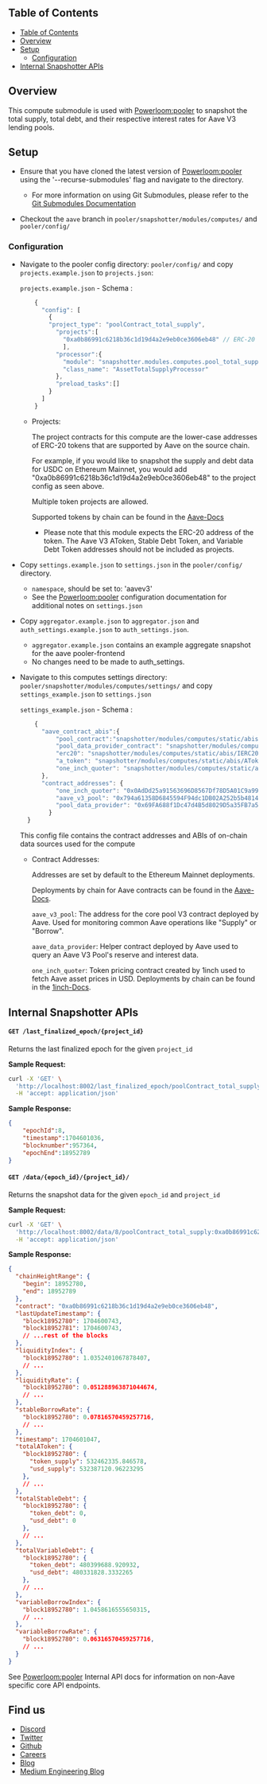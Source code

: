 ## Table of Contents
- [Table of Contents](#table-of-contents)
- [Overview](#overview)
- [Setup](#setup)
  - [Configuration](#configuration)
- [Internal Snapshotter APIs](#internal-snapshotter-apis)

## Overview

This compute submodule is used with [Powerloom:pooler](https://github.com/powerloom/pooler) to snapshot the total supply, total debt, and their respective interest rates for Aave V3 lending pools.

## Setup

  * Ensure that you have cloned the latest version of [Powerloom:pooler](https://github.com/powerloom/pooler) using the '--recurse-submodules' flag and navigate to the directory.
    * For more information on using Git Submodules, please refer to the [Git Submodules Documentation](https://git-scm.com/book/en/v2/Git-Tools-Submodules)

  * Checkout the `aave` branch in `pooler/snapshotter/modules/computes/` and `pooler/config/`

  ### Configuration

  * Navigate to the pooler config directory: `pooler/config/` and copy `projects.example.json` to `projects.json`:

    `projects.example.json` - Schema :
      ```javascript
          {
            "config": [
              {
              "project_type": "poolContract_total_supply",
                "projects":[
                  "0xa0b86991c6218b36c1d19d4a2e9eb0ce3606eb48" // ERC-20 asset address to be computed
                  ],
                "processor":{
                  "module": "snapshotter.modules.computes.pool_total_supply",
                  "class_name": "AssetTotalSupplyProcessor"
                },
                "preload_tasks":[]
              }
            ]
          }
      ```

      * Projects:

        The project contracts for this compute are the lower-case addresses of ERC-20 tokens that are supported by Aave on the source chain. 

        For example, if you would like to snapshot the supply and debt data for USDC on Ethereum Mainnet, you would add "0xa0b86991c6218b36c1d19d4a2e9eb0ce3606eb48" to the project config as seen above.

        Multiple token projects are allowed.

        Supported tokens by chain can be found in the [Aave-Docs](https://docs.aave.com/developers/deployed-contracts/v3-mainnet/ethereum-mainnet#tokens)

          * Please note that this module expects the ERC-20 address of the token. The Aave V3 AToken, Stable Debt Token, and Variable Debt Token addresses should not be included as projects.

  * Copy `settings.example.json` to `settings.json` in the `pooler/config/` directory.

    - `namespace`, should be set to: 'aavev3'
    - See the [Powerloom:pooler](https://github.com/PowerLoom/pooler?tab=readme-ov-file#configuration) configuration documentation for additional notes on `settings.json`

  * Copy `aggregator.example.json` to `aggregator.json` and `auth_settings.example.json` to `auth_settings.json`.

    - `aggregator.example.json` contains an example aggregate snapshot for the aave pooler-frontend
    - No changes need to be made to auth_settings.

  * Navigate to this computes settings directory: `pooler/snapshotter/modules/computes/settings/` and copy `settings_example.json` to `settings.json`

    `settings_example.json` - Schema :
      ```javascript
          {
            "aave_contract_abis":{
                "pool_contract":"snapshotter/modules/computes/static/abis/AaveV3Pool.json",
                "pool_data_provider_contract": "snapshotter/modules/computes/static/abis/AaveProtocolDataProvider.json",
                "erc20": "snapshotter/modules/computes/static/abis/IERC20.json",
                "a_token": "snapshotter/modules/computes/static/abis/AToken.json",
                "one_inch_quoter": "snapshotter/modules/computes/static/abis/OneInchQuoter.json"
            },
            "contract_addresses": {
                "one_inch_quoter": "0x0AdDd25a91563696D8567Df78D5A01C9a991F9B8",
                "aave_v3_pool": "0x794a61358D6845594F94dc1DB02A252b5b4814aD",
                "pool_data_provider": "0x69FA688f1Dc47d4B5d8029D5a35FB7a548310654"
              }
        }
      ```

      This config file contains the contract addresses and ABIs of on-chain data sources used for the compute

      * Contract Addresses:

        Addresses are set by default to the Ethereum Mainnet deployments.

        Deployments by chain for Aave contracts can be found in the [Aave-Docs](https://docs.aave.com/developers/deployed-contracts/v3-mainnet/).

        `aave_v3_pool`: The address for the core pool V3 contract deployed by Aave. Used for monitoring common Aave operations like "Supply" or "Borrow".

        `aave_data_provider`: Helper contract deployed by Aave used to query an Aave V3 Pool's reserve and interest data.

        `one_inch_quoter`: Token pricing contract created by 1inch used to fetch Aave asset prices in USD. Deployments by chain can be found in the [1inch-Docs](https://docs.1inch.io/docs/spot-price-aggregator/introduction).

## Internal Snapshotter APIs

  #### `GET /last_finalized_epoch/{project_id}`

  Returns the last finalized epoch for the given `project_id`

  **Sample Request:**

  ```bash
  curl -X 'GET' \
    'http://localhost:8002/last_finalized_epoch/poolContract_total_supply:0xa0b86991c6218b36c1d19d4a2e9eb0ce3606eb48:aavev3' \
    -H 'accept: application/json'
  ```

  **Sample Response:**

  ```json
  {
      "epochId":8,
      "timestamp":1704601036,
      "blocknumber":957364,
      "epochEnd":18952789
  }
  ```

  #### `GET /data/{epoch_id}/{project_id}/`

  Returns the snapshot data for the given `epoch_id` and `project_id`

  **Sample Request:**

  ```bash
  curl -X 'GET' \
    'http://localhost:8002/data/8/poolContract_total_supply:0xa0b86991c6218b36c1d19d4a2e9eb0ce3606eb48:aavev3' \
    -H 'accept: application/json'
  ```

  **Sample Response:**

  ```json
  {
    "chainHeightRange": {
      "begin": 18952780,
      "end": 18952789
    },
    "contract": "0xa0b86991c6218b36c1d19d4a2e9eb0ce3606eb48",
    "lastUpdateTimestamp": {
      "block18952780": 1704600743,
      "block18952781": 1704600743,
      // ...rest of the blocks 
    },
    "liquidityIndex": {
      "block18952780": 1.0352401067878407,
      // ...
    },
    "liquidityRate": {
      "block18952780": 0.051288963871044674,
      // ...
    },
    "stableBorrowRate": {
      "block18952780": 0.07816570459257716,
      // ...
    },
    "timestamp": 1704601047,
    "totalAToken": {
      "block18952780": {
        "token_supply": 532462335.846578,
        "usd_supply": 532387120.96223295
      },
      // ...
    },
    "totalStableDebt": {
      "block18952780": {
        "token_debt": 0,
        "usd_debt": 0
      },
      // ...
    },
    "totalVariableDebt": {
      "block18952780": {
        "token_debt": 480399688.920932,
        "usd_debt": 480331828.3332265
      },
      // ...
    },
    "variableBorrowIndex": {
      "block18952780": 1.0458616555650315,
      // ...
    },
    "variableBorrowRate": {
      "block18952780": 0.06316570459257716,
      // ...
    }
  }
  ```

  See [Powerloom:pooler](https://github.com/PowerLoom/pooler?tab=readme-ov-file#internal-snapshotter-apis) Internal API docs for information on non-Aave specific core API endpoints.




## Find us

* [Discord](https://powerloom.io/discord)
* [Twitter](https://twitter.com/PowerLoomHQ)
* [Github](https://github.com/PowerLoom)
* [Careers](https://wellfound.com/company/powerloom/jobs)
* [Blog](https://blog.powerloom.io/)
* [Medium Engineering Blog](https://medium.com/powerloom)

